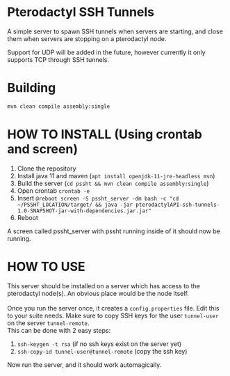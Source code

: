 # Pterodactyl SSH Tunnels
A simple server to spawn SSH tunnels when servers are starting, and close them when servers are stopping on a pterodactyl node.

Support for UDP will be added in the future, however currently it only supports TCP through SSH tunnels.

# Building
```bash
mvn clean compile assembly:single
```

# HOW TO INSTALL (Using crontab and screen)
1. Clone the repository
2. Install java 11 and maven (`apt install openjdk-11-jre-headless mvn`)
3. Build the server (`cd pssht && mvn clean compile assembly:single`)
4. Open crontab `crontab -e`
5. Insert `@reboot screen -S pssht_server -dm bash -c "cd ~/PSSHT_LOCATION/target/ && java -jar pterodactylAPI-ssh-tunnels-1.0-SNAPSHOT-jar-with-dependencies.jar.jar"`
6. Reboot

A screen called pssht_server with pssht running inside of it should now be running.

# HOW TO USE
This server should be installed on a server which has access to the pterodactyl node(s). An obvious place would be the node itself.\
\
Once you run the server once, it creates a `config.properties` file. Edit this to your suite needs. Make sure to copy SSH keys for the user `tunnel-user` on the server `tunnel-remote`.\
This can be done with 2 easy steps:
1. `ssh-keygen -t rsa` (if no ssh keys exist on the server yet)
2. `ssh-copy-id tunnel-user@tunnel-remote` (copy the ssh key)

Now run the server, and it should work automagically.
